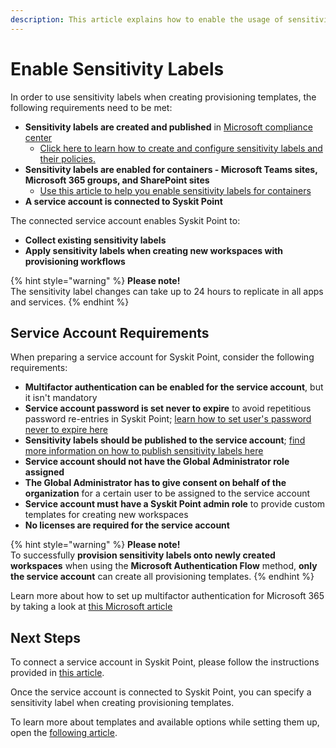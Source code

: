 ```yaml
---
description: This article explains how to enable the usage of sensitivity labels within Syskit Point.
---
```


# Enable Sensitivity Labels

In order to use sensitivity labels when creating provisioning templates, the following requirements need to be met:
* **Sensitivity labels are created and published** in [Microsoft compliance center](https://compliance.microsoft.com/informationprotection?viewid=sensitivitylabels)
  * [Click here to learn how to create and configure sensitivity labels and their policies.](https://docs.microsoft.com/en-us/microsoft-365/compliance/create-sensitivity-labels?view=o365-worldwide)
* **Sensitivity labels are enabled for containers - Microsoft Teams sites, Microsoft 365 groups, and SharePoint sites**
  * [Use this article to help you enable sensitivity labels for containers](https://docs.microsoft.com/en-us/microsoft-365/compliance/sensitivity-labels-teams-groups-sites?view=o365-worldwide#enable-this-preview-and-synchronize-labels)
* **A service account is connected to Syskit Point**

The connected service account enables Syskit Point to:
* **Collect existing sensitivity labels**
* **Apply sensitivity labels when creating new workspaces with provisioning workflows**

{% hint style="warning" %}
**Please note!**  
The sensitivity label changes can take up to 24 hours to replicate in all apps and services.
{% endhint %}

## Service Account Requirements
When preparing a service account for Syskit Point, consider the following requirements:

* **Multifactor authentication can be enabled for the service account**, but it isn't mandatory
* **Service account password is set never to expire** to avoid repetitious password re-entries in Syskit Point; [learn how to set user's password never to expire here](https://docs.microsoft.com/en-us/microsoft-365/admin/add-users/set-password-to-never-expire?view=o365-worldwide#set-a-password-to-never-expire) 
* **Sensitivity labels should be published to the service account**; [find more information on how to publish sensitivity labels here](https://docs.microsoft.com/en-us/microsoft-365/compliance/create-sensitivity-labels?view=o365-worldwide#publish-sensitivity-labels-by-creating-a-label-policy)
* **Service account should not have the Global Administrator role assigned**
* **The Global Administrator has to give consent on behalf of the organization** for a certain user to be assigned to the service account
* **Service account must have a Syskit Point admin role** to provide custom templates for creating new workspaces
* **No licenses are required for the service account**


{% hint style="warning" %}
**Please note!**  
To successfully **provision sensitivity labels onto newly created workspaces** when using the **Microsoft Authentication Flow** method, **only the service account** can create all provisioning templates.
{% endhint %}

Learn more about how to set up multifactor authentication for Microsoft 365 by taking a look at [this Microsoft article](https://learn.microsoft.com/en-us/microsoft-365/admin/security-and-compliance/set-up-multi-factor-authentication?view=o365-worldwide)

## Next Steps

To connect a service account in Syskit Point, please follow the instructions provided in [this article](../../setup/configuration/configure/essential/connect-service-account.md ).

Once the service account is connected to Syskit Point, you can specify a sensitivity label when creating provisioning templates.

To learn more about templates and available options while setting them up, open the [following article](templates.md).
